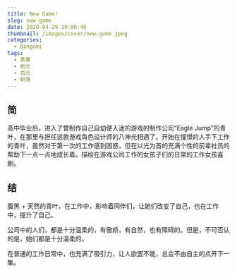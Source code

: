 ```yaml
---
title: New Game!
slug: new-game
date: 2020-04-29 19:06:40
thumbnail: /images/cover/new-game.jpeg
categories:
  - Bangumi
tags:
  - 青春
  - 励志
  - 百合
  - 职场
---
```


## 简

高中毕业后，进入了曾制作自己自幼便入迷的游戏的制作公司“Eagle Jump”的青叶，在那里与担任这款游戏角色设计师的八神光相遇了。开始在憧憬的人手下工作的青叶，虽然对于第一次的工作感到困惑，但在以光为首的充满个性的前辈社员的帮助下一点一点地成长着。描绘在游戏公司工作的女孩子们的日常的工作女孩喜剧。

## 结

腹黑 + 天然的青叶，在工作中，影响着同伴们，让她们改变了自己，也在工作中，提升了自己。

公司中的人们，都是十分温柔的，有傲娇，有自然，也有障碍的。但是，不可否认的是，她们都是十分温柔的。

在普通的工作日常中，也充满了吸引力，让人欲罢不能，总会不由自主的点开下一集。
